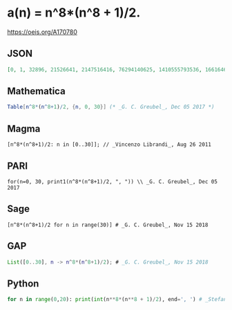 # a\(n\) \= n^8\*\(n^8 \+ 1\)/2\.
https://oeis.org/A170780
## JSON
```JSON
[0, 1, 32896, 21526641, 2147516416, 76294140625, 1410555793536, 16616468167201, 140737496743936, 926510115949281, 5000000050000000, 22974865038965521, 92442129662509056, 332708304999455281, 1088976669642580096]
```
## Mathematica
```Mathematica
Table[n^8*(n^8+1)/2, {n, 0, 30}] (* _G. C. Greubel_, Dec 05 2017 *)
```
## Magma
```Magma
[n^8*(n^8+1)/2: n in [0..30]]; // _Vincenzo Librandi_, Aug 26 2011
```
## PARI
```PARI
for(n=0, 30, print1(n^8*(n^8+1)/2, ", ")) \\ _G. C. Greubel_, Dec 05 2017
```
## Sage
```Sage
[n^8*(n^8+1)/2 for n in range(30)] # _G. C. Greubel_, Nov 15 2018
```
## GAP
```GAP
List([0..30], n -> n^8*(n^8+1)/2); # _G. C. Greubel_, Nov 15 2018
```
## Python
```Python
for n in range(0,20): print(int(n**8*(n**8 + 1)/2), end=', ') # _Stefano Spezia_, Nov 15 2018
```
